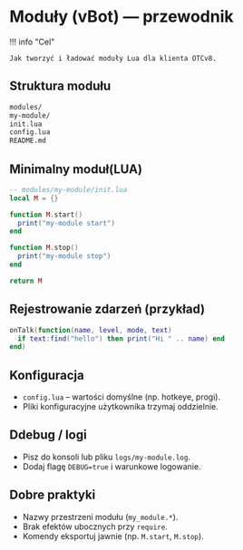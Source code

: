 # Moduły (vBot) — przewodnik

!!! info "Cel"

    Jak tworzyć i ładować moduły Lua dla klienta OTCv8.
## Struktura modułu

```bash
modules/
my-module/
init.lua
config.lua
README.md

```
## Minimalny moduł(LUA)

```lua
-- modules/my-module/init.lua
local M = {}

function M.start()
  print("my-module start")
end

function M.stop()
  print("my-module stop")
end

return M

```
## Rejestrowanie zdarzeń (przykład)

```lua
onTalk(function(name, level, mode, text)
  if text:find("hello") then print("Hi " .. name) end
end)

```
## Konfiguracja

- `config.lua` – wartości domyślne (np. hotkeye, progi).
- Pliki konfiguracyjne użytkownika trzymaj oddzielnie.
## Ddebug / logi

- Pisz do konsoli lub pliku `logs/my-module.log`.
- Dodaj flagę `DEBUG=true` i warunkowe logowanie.
## Dobre praktyki

- Nazwy przestrzeni modułu (`my_module.*`).
- Brak efektów ubocznych przy `require`.
- Komendy eksportuj jawnie (np. `M.start`, `M.stop`).
